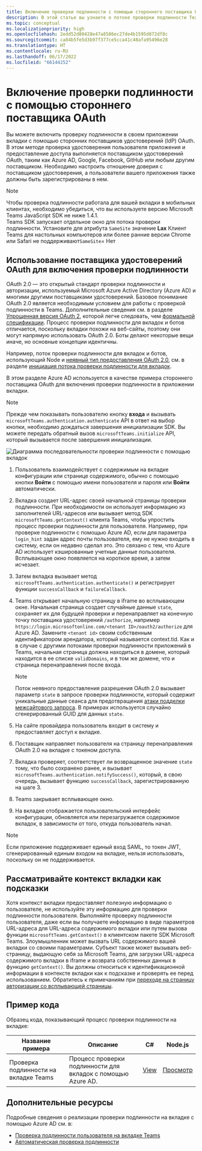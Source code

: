 ```yaml
---
title: Включение проверки подлинности с помощью стороннего поставщика OAuth
description: В этой статье вы узнаете о потоке проверки подлинности Teams на вкладках, стороннем поставщике OAuth, OAuth от Azure AD и примерах кода проверки подлинности.
ms.topic: conceptual
ms.localizationpriority: high
ms.openlocfilehash: 2edd52d80428e47a8586ec27de4b1595d872df8c
ms.sourcegitcommit: ca84b5fe5d3b97f377ce5cca41c48afa95496e28
ms.translationtype: HT
ms.contentlocale: ru-RU
ms.lasthandoff: 06/17/2022
ms.locfileid: "66144252"
---
```

# <a name="enable-authentication-using-third-party-oauth-provider"></a>Включение проверки подлинности с помощью стороннего поставщика OAuth

Вы можете включить проверку подлинности в своем приложении вкладки с помощью сторонних поставщиков удостоверений (IdP) OAuth. В этом методе проверка удостоверения пользователя приложения и предоставление доступа выполняется поставщиком удостоверений OAuth, таким как Azure AD, Google, Facebook, GitHub или любым другим поставщиком. Необходимо настроить отношение доверия с поставщиком удостоверения, а пользователи вашего приложения также должны быть зарегистрированы в нем.

> [!NOTE]
> Чтобы проверка подлинности работала для вашей вкладки в мобильных клиентах, необходимо убедиться, что вы используете версию Microsoft Teams JavaScript SDK не ниже 1.4.1.  
> Teams SDK запускает отдельное окно для потока проверки подлинности. Установите для атрибута `SameSite` значение **Lax** Клиент Teams для настольных компьютеров или более ранние версии Chrome или Safari не поддерживают`SameSite`= Нет

## <a name="use-oauth-idp-to-enable-authentication"></a>Использование поставщика удостоверений OAuth для включения проверки подлинности

OAuth 2.0 — это открытый стандарт проверки подлинности и авторизации, используемый Microsoft Azure Active Directory (Azure AD) и многими другими поставщиками удостоверений. Базовое понимание OAuth 2.0 является необходимым условием для работы с проверкой подлинности в Teams. Дополнительные сведения см. в разделе [Упрощенная версия OAuth 2](https://aaronparecki.com/oauth-2-simplified/), которой легче следовать, чем [формальной спецификации](https://oauth.net/2/). Процесс проверки подлинности для вкладок и ботов отличается, поскольку вкладки похожи на веб-сайты, поэтому они могут напрямую использовать OAuth 2.0. Боты делают некоторые вещи иначе, но основные концепции идентичны.

Например, поток проверки подлинности для вкладок и ботов, использующий Node и [неявный тип предоставления OAuth 2.0](https://oauth.net/2/grant-types/implicit/), см. в разделе [инициация потока проверки подлинности для вкладок](~/tabs/how-to/authentication/auth-tab-aad.md#initiate-authentication-flow).

В этом разделе Azure AD используется в качестве примера стороннего поставщика OAuth для включения проверки подлинности в приложении вкладки.

> [!NOTE]
> Прежде чем показывать пользователю кнопку **входа** и вызывать `microsoftTeams.authentication.authenticate` API в ответ на выбор кнопки, необходимо дождаться завершения инициализации SDK. Вы можете передать обратный вызов `microsoftTeams.initialize` API, который вызывается после завершения инициализации.

![Диаграмма последовательности проверки подлинности с помощью вкладок](~/assets/images/authentication/tab_auth_sequence_diagram.png)

1. Пользователь взаимодействует с содержимым на вкладке конфигурации или странице содержимого, обычно с помощью кнопки **Войти** с помощью имени пользователя и пароля или **Войти** автоматически.
2. Вкладка создает URL-адрес своей начальной страницы проверки подлинности. При необходимости он использует информацию из заполнителей URL-адресов или вызывает метод SDK `microsoftTeams.getContext()` клиента Teams, чтобы упростить процесс проверки подлинности для пользователя. Например, при проверке подлинности с помощью Azure AD, если для параметра `login_hint` задан адрес почты пользователя, ему не нужно входить в систему, если он недавно сделал это. Это связано с тем, что Azure AD использует кэшированные учетные данные пользователя. Всплывающее окно появляется на короткое время, а затем исчезает.
3. Затем вкладка вызывает метод `microsoftTeams.authentication.authenticate()` и регистрирует функции `successCallback` и `failureCallback`.
4. Teams открывает начальную страницу в iframe во всплывающем окне. Начальная страница создает случайные данные `state`, сохраняет их для будущей проверки и перенаправляет на конечную точку поставщика удостоверений `/authorize`, например `https://login.microsoftonline.com/<tenant ID>/oauth2/authorize` для Azure AD. Замените `<tenant id>` своим собственным идентификатором арендатора, который называется context.tid.
Как и в случае с другими потоками проверки подлинности приложений в Teams, начальная страница должна находиться в домене, который находится в ее списке `validDomains`, и в том же домене, что и страница перенаправления после входа.

    > [!NOTE]
    > Поток неявного предоставления разрешения OAuth 2.0 вызывает параметр `state` в запросе проверки подлинности, который содержит уникальные данные сеанса для предотвращения [атаки подделки межсайтового запроса](https://en.wikipedia.org/wiki/Cross-site_request_forgery). В примерах используется случайно сгенерированный GUID для данных `state`.

5. На сайте провайдера пользователь входит в систему и предоставляет доступ к вкладке.
6. Поставщик направляет пользователя на страницу перенаправления OAuth 2.0 на вкладке с токеном доступа.
7. Вкладка проверяет, соответствует ли возвращенное значение `state` тому, что было сохранено ранее, и вызывает `microsoftTeams.authentication.notifySuccess()`, который, в свою очередь, вызывает функцию `successCallback`, зарегистрированную на шаге 3.
8. Teams закрывает всплывающее окно.
9. На вкладке отображается пользовательский интерфейс конфигурации, обновляется или перезагружается содержимое вкладок, в зависимости от того, откуда пользователь начал.

> [!NOTE]
> Если приложение поддерживает единый вход SAML, то токен JWT, сгенерированный единым входом на вкладке, нельзя использовать, поскольку он не поддерживается.

## <a name="treat-tab-context-as-hints"></a>Рассматривайте контекст вкладки как подсказки

Хотя контекст вкладки предоставляет полезную информацию о пользователе, не используйте эту информацию для проверки подлинности пользователя. Выполняйте проверку подлинности пользователя, даже если вы получаете информацию в виде параметров URL-адреса для URL-адреса содержимого вкладки или путем вызова функции `microsoftTeams.getContext()` в клиентском пакете SDK Microsoft Teams. Злоумышленник может вызвать URL содержимого вашей вкладки со своими параметрами. Субъект также может вызывать веб-страницу, выдающую себя за Microsoft Teams, для загрузки URL-адреса содержимого вкладки в iframe и возврата собственных данных в функцию `getContext()`. Вы должны относиться к идентификационной информации в контексте вкладки как к подсказке и проверять ее перед использованием. Обратитесь к примечаниям при [переходе на страницу авторизации со всплывающей страницы](~/tabs/how-to/authentication/auth-tab-aad.md#navigate-to-the-authorization-page-from-your-pop-up-page).

## <a name="code-sample"></a>Пример кода

Образец кода, показывающий процесс проверки подлинности на вкладке:

| **Название примера** | **Описание** | **C#** | **Node.js** |
|-----------------|-----------------|-------------|------------|
| Проверка подлинности на вкладке Teams | Процесс проверки подлинности для вкладок с помощью Azure AD. | [View](https://github.com/OfficeDev/Microsoft-Teams-Samples/tree/main/samples/app-complete-sample/csharp) | [Просмотр](https://github.com/OfficeDev/Microsoft-Teams-Samples/tree/main/samples/app-complete-sample/nodejs) |

## <a name="see-also"></a>Дополнительные ресурсы

Подробные сведения о реализации проверки подлинности на вкладке с помощью Azure AD см. в:

* [Проверка подлинности пользователя на вкладке Teams](~/tabs/how-to/authentication/auth-tab-AAD.md)
* [Автоматическая проверка подлинности](~/tabs/how-to/authentication/auth-silent-AAD.md)
